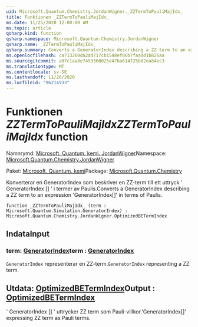 ```yaml
---
uid: Microsoft.Quantum.Chemistry.JordanWigner._ZZTermToPauliMajIdx_
title: Funktionen _ZZTermToPauliMajIdx_
ms.date: 11/25/2020 12:00:00 AM
ms.topic: article
qsharp.kind: function
qsharp.namespace: Microsoft.Quantum.Chemistry.JordanWigner
qsharp.name: _ZZTermToPauliMajIdx_
qsharp.summary: Converts a GeneratorIndex describing a ZZ term to an expression 'GeneratorIndex[]' in terms of Paulis.
ms.openlocfilehash: ca713260da2dd717cb1548ef86b7faa0d1b826aa
ms.sourcegitcommit: a87c1aa8e7453360025e47ba614f25b02ea84ec3
ms.translationtype: MT
ms.contentlocale: sv-SE
ms.lasthandoff: 11/26/2020
ms.locfileid: "96214933"
---
```

# <a name="_zztermtopaulimajidx_-function"></a><span data-ttu-id="251cf-102">Funktionen _ZZTermToPauliMajIdx_</span><span class="sxs-lookup"><span data-stu-id="251cf-102">_ZZTermToPauliMajIdx_ function</span></span>

<span data-ttu-id="251cf-103">Namnrymd: [Microsoft. Quantum. kemi. JordanWigner](xref:Microsoft.Quantum.Chemistry.JordanWigner)</span><span class="sxs-lookup"><span data-stu-id="251cf-103">Namespace: [Microsoft.Quantum.Chemistry.JordanWigner](xref:Microsoft.Quantum.Chemistry.JordanWigner)</span></span>

<span data-ttu-id="251cf-104">Paket: [Microsoft. Quantum. kemi](https://nuget.org/packages/Microsoft.Quantum.Chemistry)</span><span class="sxs-lookup"><span data-stu-id="251cf-104">Package: [Microsoft.Quantum.Chemistry](https://nuget.org/packages/Microsoft.Quantum.Chemistry)</span></span>


<span data-ttu-id="251cf-105">Konverterar en GeneratorIndex som beskriver en ZZ-term till ett uttryck ' GeneratorIndex [] ' i termer av Paulis.</span><span class="sxs-lookup"><span data-stu-id="251cf-105">Converts a GeneratorIndex describing a ZZ term to an expression 'GeneratorIndex[]' in terms of Paulis.</span></span>

```qsharp
function _ZZTermToPauliMajIdx_ (term : Microsoft.Quantum.Simulation.GeneratorIndex) : Microsoft.Quantum.Chemistry.JordanWigner.OptimizedBETermIndex
```


## <a name="input"></a><span data-ttu-id="251cf-106">Indata</span><span class="sxs-lookup"><span data-stu-id="251cf-106">Input</span></span>

### <a name="term--generatorindex"></a><span data-ttu-id="251cf-107">term: [GeneratorIndex](xref:Microsoft.Quantum.Simulation.GeneratorIndex)</span><span class="sxs-lookup"><span data-stu-id="251cf-107">term : [GeneratorIndex](xref:Microsoft.Quantum.Simulation.GeneratorIndex)</span></span>

<span data-ttu-id="251cf-108">`GeneratorIndex` representerar en ZZ-term.</span><span class="sxs-lookup"><span data-stu-id="251cf-108">`GeneratorIndex` representing a ZZ term.</span></span>



## <a name="output--optimizedbetermindex"></a><span data-ttu-id="251cf-109">Utdata: [OptimizedBETermIndex](xref:Microsoft.Quantum.Chemistry.JordanWigner.OptimizedBETermIndex)</span><span class="sxs-lookup"><span data-stu-id="251cf-109">Output : [OptimizedBETermIndex](xref:Microsoft.Quantum.Chemistry.JordanWigner.OptimizedBETermIndex)</span></span>

<span data-ttu-id="251cf-110">' GeneratorIndex [] ' uttrycker ZZ term som Pauli-villkor.</span><span class="sxs-lookup"><span data-stu-id="251cf-110">'GeneratorIndex[]' expressing ZZ term as Pauli terms.</span></span>